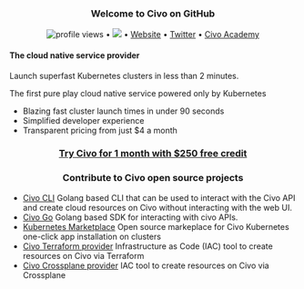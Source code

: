 <h3 align="center">
Welcome to Civo on GitHub</h3> 
<p align="center">
  <img src="https://komarev.com/ghpvc/?username=civo" alt="profile views" background-color:"green"> •  
  <a href="https://twitter.com/intent/follow?screen_name=CivoCloud&tw_p=followbutton"><img src="https://img.shields.io/twitter/follow/CivoCloud?label=%40CivoCloud&style=social"></a>  •
  <a href="https://www.civo.com">Website</a> •
  <a href="https://twitter.com/intent/follow?screen_name=CivoCloud&tw_p=followbutton">Twitter</a> •
  <a href="https://www.civo.com/academy">Civo Academy</a>
</p>

<h4 > The cloud native service provider </h4>
<p>
Launch superfast Kubernetes clusters in less than 2 minutes.

The first pure play cloud native service powered only by Kubernetes

- Blazing fast cluster launch times in under 90 seconds
- Simplified developer experience
- Transparent pricing from just $4 a month
</p>

<h3 align="center"><a href="https://dashboard.civo.com/signup"> Try Civo for 1 month with $250 free credit </a></h3>
<h3 align="center">Contribute to Civo open source projects</h3>
<p align="center">

- <a href="https://github.com/civo/cli">Civo CLI</a> Golang based CLI that can be used to interact with the Civo API and create cloud resources on Civo without interacting with the web UI.
- <a href="https://github.com/civo/civogo">Civo Go</a> Golang based SDK for interacting with civo APIs.
- <a href="https://github.com/civo/kubernetes-marketplace">Kubernetes Marketplace</a> Open source markeplace for Civo Kubernetes one-click app installation on clusters
- <a href="https://github.com/civo/terraform-provider-civo">Civo Terraform provider</a> Infrastructure as Code (IAC) tool to create resources on Civo via Terraform
- <a href="https://github.com/crossplane-contrib/provider-civo">Civo Crossplane provider</a> IAC tool to create resources on Civo via Crossplane
</p>
